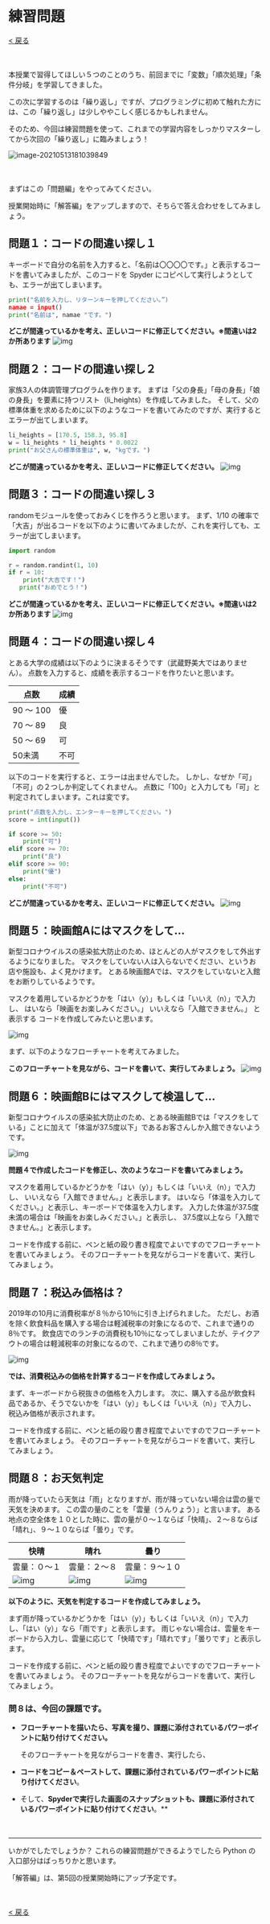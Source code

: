 # 練習問題

[< 戻る](../)

　

本授業で習得してほしい５つのことのうち、前回までに「変数」「順次処理」「条件分岐」を学習してきました。

この次に学習するのは「繰り返し」ですが、プログラミングに初めて触れた方には、この「繰り返し」は少しややこしく感じるかもしれません。

そのため、今回は練習問題を使って、これまでの学習内容をしっかりマスターしてから次回の「繰り返し」に臨みましょう！

![image-20210513181039849](assets/image-20210513181039849.png)

　

まずはこの「問題編」をやってみてください。

授業開始時に「解答編」をアップしますので、そちらで答え合わせをしてみましょう。



## 問題１：コードの間違い探し１

キーボードで自分の名前を入力すると、「名前は〇〇〇〇です。」と表示するコードを書いてみましたが、このコードを Spyder にコピペして実行しようとしても、エラーが出てしまいます。

```python
print("名前を入力し、リターンキーを押してください。”)
namae = input()
print("名前は", namae "です。")
```

**どこが間違っているかを考え、正しいコードに修正してください。※間違いは2か所あります**
![img](assets/image1.png)



## 問題２：コードの間違い探し２

家族3人の体調管理プログラムを作ります。
まずは「父の身長」「母の身長」「娘の身長」を要素に持つリスト（li_heights）を作成してみました。
そして、父の標準体重を求めるために以下のようなコードを書いてみたのですが、実行するとエラーが出てしまいます。

```python
li_heights = [170.5, 158.3, 95.8]
w = li_heights * li_heights * 0.0022
print("お父さんの標準体重は", w, "kgです。")
```

**どこが間違っているかを考え、正しいコードに修正してください。**
![img](assets/image11.png)



## 問題３：コードの間違い探し３

randomモジュールを使っておみくじを作ろうと思います。 
まず、1/10 の確率で「大吉」が出るコードを以下のように書いてみましたが、これを実行しても、エラーが出てしまいます。

```python
import random

r = random.randint(1, 10)
if r = 10:
    print("大吉です！")
   print("おめでとう！")
```

**どこが間違っているかを考え、正しいコードに修正してください。※間違いは2か所あります**
![img](assets/image12.png)



## 問題４：コードの間違い探し４

とある大学の成績は以下のように決まるそうです（武蔵野美大ではありません）。
点数を入力すると、成績を表示するコードを作りたいと思います。

| 点数      | 成績 |
| --------- | ---- |
| 90 ～ 100 | 優   |
| 70 ～ 89  | 良   |
| 50 ～ 69  | 可   |
| 50未満    | 不可 |

以下のコードを実行すると、エラーは出ませんでした。
しかし、なぜか「可」「不可」の２つしか判定してくれません。
点数に「100」と入力しても「可」と判定されてしまいます。これは変です。

```python
print("点数を入力し、エンターキーを押してください。")
score = int(input())

if score >= 50:
    print("可")
elif score >= 70:
    print("良")
elif score >= 90:
    print("優")
else:
    print("不可")   
```

**どこが間違っているかを考え、正しいコードに修正してください。**
![img](assets/image9.png)



## 問題５：映画館Aにはマスクをして…

新型コロナウイルスの感染拡大防止のため、ほとんどの人がマスクをして外出するようになりました。
マスクをしていない人は入らないでください、というお店や施設も、よく見かけます。
とある映画館Aでは、マスクをしていないと入館をお断りしているようです。

マスクを着用しているかどうかを「はい（y）」もしくは「いいえ（n）」で入力し、
はいなら「映画をお楽しみください。」
いいえなら「入館できません。」
と表示する コードを作成してみたいと思います。

![img](assets/image16.png)

まず、以下のようなフローチャートを考えてみました。

**このフローチャートを見ながら、コードを書いて、実行してみましょう。**
![img](assets/image10.png)



## 問題６：映画館Bにはマスクして検温して…

新型コロナウイルスの感染拡大防止のため、とある映画館Bでは「マスクをしている」ことに加えて「体温が37.5度以下」であるお客さんしか入館できないようです。

![img](assets/image2.png)

**問題４で作成したコードを修正し、次のようなコードを書いてみましょう。**

マスクを着用しているかどうかを「はい（y）」もしくは「いいえ（n）」で入力し、
いいえなら「入館できません。」と表示します。
はいなら「体温を入力してください。」と表示し、キーボードで体温を入力します。
入力した体温が37.5度未満の場合は「映画をお楽しみください。」と表示し、
37.5度以上なら「入館できません。」と表示します。

コードを作成する前に、ペンと紙の殴り書き程度でよいですのでフローチャートを書いてみましょう。
そのフローチャートを見ながらコードを書いて、実行してみましょう。



## 問題７：税込み価格は？

2019年の10月に消費税率が８％から10％に引き上げられました。
ただし、お酒を除く飲食料品を購入する場合は軽減税率の対象になるので、これまで通りの8％です。
飲食店でのランチの消費税も10％になってしまいましたが、テイクアウトの場合は軽減税率の対象になるので、これまで通りの8％です。

![img](assets/image5.png)

**では、消費税込みの価格を計算するコードを作成してみましょう。**

まず、キーボードから税抜きの価格を入力します。
次に、購入する品が飲食料品であるか、そうでないかを「はい（y）」もしくは「いいえ（n）」で入力し、税込み価格が表示されます。

コードを作成する前に、ペンと紙の殴り書き程度でよいですのでフローチャートを書いてみましょう。
そのフローチャートを見ながらコードを書いて、実行してみましょう。



## 問題８：お天気判定

雨が降っていたら天気は「雨」となりますが、雨が降っていない場合は雲の量で天気を決めます。
この雲の量のことを「雲量（うんりょう）」と言います。
ある地点の空全体を１０とした時に、雲の量が０～１ならば「快晴」、２～８ならば「晴れ」、９～１０ならば「曇り」です。

| 快晴                                                         | 晴れ                                                         | 曇り                      |
| ------------------------------------------------------------ | ------------------------------------------------------------ | ------------------------- |
| 雲量：０～１                                                 | 雲量：２～８                                                 | 雲量：９～１０            |
| ![img](https://sizima.com/python21/05/rensyu_files/image14.png) | ![img](https://sizima.com/python21/05/rensyu_files/image7.png) | ![img](assets/image3.png) |

**以下のように、天気を判定するコードを作成してみましょう。**

まず雨が降っているかどうかを「はい（y）」もしくは「いいえ（n）」で入力し、「はい（y）」なら「雨です」と表示します。
雨じゃない場合は、雲量をキーボードから入力し、雲量に応じて「快晴です」「晴れです」「曇りです」と表示します。

コードを作成する前に、ペンと紙の殴り書き程度でよいですのでフローチャートを書いてみましょう。
そのフローチャートを見ながらコードを書いて、実行してみましょう。

### 問８は、今回の課題です。

- **フローチャートを描いたら、写真を撮り、課題に添付されているパワーポイントに貼り付けてください。**

  そのフローチャートを見ながらコードを書き、実行したら、

- **コードをコピー＆ペーストして、課題に添付されているパワーポイントに貼り付けてください**。

- そして、**Spyderで実行した画面のスナップショットも、課題に添付されているパワーポイントに貼り付けてください**。**

　

---

いかがでしたでしょうか？
これらの練習問題ができるようでしたら Python の入口部分はばっちりかと思います。

「解答編」は、第5回の授業開始時にアップ予定です。

　

[< 戻る](../)